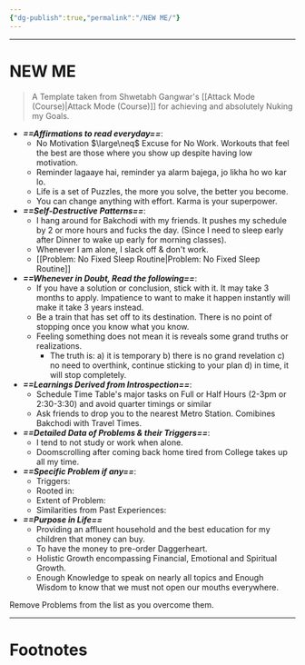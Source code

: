 ```yaml
---
{"dg-publish":true,"permalink":"/NEW ME/"}
---
```



---
# NEW ME
> A Template taken from Shwetabh Gangwar's [[Attack Mode (Course)\|Attack Mode (Course)]] for achieving and absolutely Nuking my Goals.

- ***==Affirmations to read everyday==***:
	- No Motivation $\large\neq$ Excuse for No Work. Workouts that feel the best are those where you show up despite having low motivation.
	- Reminder lagaaye hai, reminder ya alarm bajega, jo likha ho wo kar lo.
	- Life is a set of Puzzles, the more you solve, the better you become.
	- You can change anything with effort. Karma is your superpower.
- ***==Self-Destructive Patterns==***:
	- I hang around for Bakchodi with my friends. It pushes my schedule by 2 or more hours and fucks the day. (Since I need to sleep early after Dinner to wake up early for morning classes).
	- Whenever I am alone, I slack off & don't work.
	- [[Problem: No Fixed Sleep Routine\|Problem: No Fixed Sleep Routine]]
- ***==Whenever in Doubt, Read the following==***:
	- If you have a solution or conclusion, stick with it. It may take 3 months to apply. Impatience to want to make it happen instantly will make it take 3 years instead.
	- Be a train that has set off to its destination. There is no point of stopping once you know what you know.
	- Feeling something does not mean it is reveals some grand truths or realizations.
		- The truth is: a) it is temporary b) there is no grand revelation c) no need to overthink, continue sticking to your plan d) in time, it will stop completely.
- ***==Learnings Derived from Introspection==***:
	- Schedule Time Table's major tasks on Full or Half Hours (2-3pm or 2:30-3:30) and avoid quarter timings or similar
	- Ask friends to drop you to the nearest Metro Station. Comibines Bakchodi with Travel Times. 
- ***==Detailed Data of Problems & their Triggers==***:
	- I tend to not study or work when alone.
	- Doomscrolling after coming back home tired from College takes up all my time.
- ***==Specific Problem if any==***:
	- Triggers:
	- Rooted in:
	- Extent of Problem:
	- Similarities from Past Experiences:
- ***==Purpose in Life==***
	- Providing an affluent household and the best education for my children that money can buy.
	- To have the money to pre-order Daggerheart.
	- Holistic Growth encompassing Financial, Emotional and Spiritual Growth.
	- Enough Knowledge to speak on nearly all topics and Enough Wisdom to know that we must not open our mouths everywhere.

Remove Problems from the list as you overcome them.

---
# Footnotes